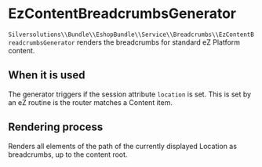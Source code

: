 # EzContentBreadcrumbsGenerator

`Silversolutions\\Bundle\\EshopBundle\\Service\\Breadcrumbs\\EzContentBreadcrumbsGenerator`
renders the breadcrumbs for standard eZ Platform content.  

## When it is used

The generator triggers if the session attribute `location` is set. This is set by an eZ routine is the router matches a Content item.

## Rendering process

Renders all elements of the path of the currently displayed Location as breadcrumbs, up to the content root.

